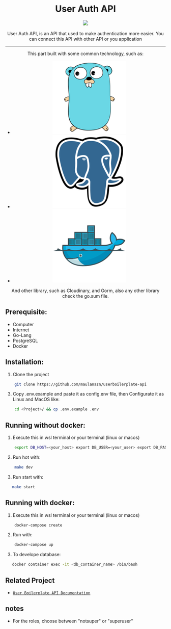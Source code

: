 <div align="center">
    <h1>User Auth API</h1>
    <image src="public/userauth.png" width="230">
    <p>User Auth API, is an API that used to make authentication more easier. You can connect this API with other API or you application</p>
</div>

---

<div align="center">
    This part built with some common technology, such as:
    <ul>
        <li><a href="https://go.dev"><img src="https://github.com/devicons/devicon/blob/master/icons/go/go-original.svg" alt="Golang" width="230"></a></li>
        <li><a href="https://www.postgresql.org/"><img src="https://github.com/devicons/devicon/blob/master/icons/postgresql/postgresql-original.svg" alt="postgresql" width="230"></a></li>
        <li><a href="https://www.docker.com/"><img src="https://github.com/devicons/devicon/blob/master/icons/docker/docker-original.svg" alt="Docker" width="230"></a></li>
    </ul>
    And other library, such as Cloudinary, and Gorm, also any other library check the go.sum file.
</div>

## Prerequisite:
- Computer
- Internet
- Go-Lang
- PostgreSQL
- Docker

## Installation:
1. Clone the project 
```sh
    git clone https://github.com/maulanazn/userboilerplate-api
```
3. Copy .env.example and paste it as config.env file, then Configurate it as Linux and MacOS like:
```sh
    cd <Project>/ && cp .env.example .env
```

## Running without docker:
1. Execute this in wsl terminal or your terminal (linux or macos)
```sh
    export DB_HOST=<your_host> export DB_USER=<your_user> export DB_PASSWORD=<your_pass> export DB_NAME=<your_db> export DB_PORT=<your_port> export DB_SSLMODE=<ssl_or_not> export DB_TIMEZONE=<your_timezone> export CLOUDINARY_URL=<your_url> export CLOUDINARY_FOLDER=<your_folder> export JWT_KEY=<your_key>
``` 
2. Run hot with:
```sh
    make dev
```
3. Run start with:
```sh
   make start
```

## Running with docker:
1. Execute this in wsl terminal or your terminal (linux or macos)
```sh
    docker-compose create 
``` 
2. Run with:
```sh
    docker-compose up
```
3. To develope database:
```sh
   docker container exec -it <db_container_name> /bin/bash
```

## Related Project
* [`User Boilerplate API Documentation`](https://documenter.getpostman.com/view/28539346/2s9YXb9R9b)

## notes
- For the roles, choose between "notsuper" or "superuser"